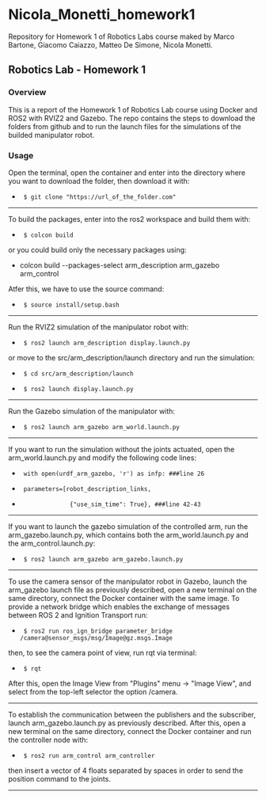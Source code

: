 # Nicola_Monetti_homework1
Repository for Homework 1 of Robotics Labs course maked by Marco Bartone, Giacomo Caiazzo, Matteo De Simone, Nicola Monetti.

## Robotics Lab - Homework 1

### Overview
This is a report of the Homework 1 of Robotics Lab course using Docker and ROS2 with RVIZ2 and Gazebo. The repo contains the steps to download the folders from github and to run the launch files for the simulations of the builded manipulator robot.

### Usage

Open the terminal, open the container and enter into the directory where you want to download the folder, then download it with:

-      $ git clone "https://url_of_the_folder.com"

-------------------------------

To build the packages, enter into the ros2 workspace and build them with:

-      $ colcon build

or you could build only the necessary packages using:

- colcon build --packages-select arm_description arm_gazebo arm_control

Atfer this, we have to use the source command:

-      $ source install/setup.bash

-------------------------------

Run the RVIZ2 simulation of the manipulator robot with:

-      $ ros2 launch arm_description display.launch.py

or move to the src/arm_description/launch directory and run the simulation:


-      $ cd src/arm_description/launch
-      $ ros2 launch display.launch.py

--------------------------------

Run the Gazebo simulation of the manipulator with:

-      $ ros2 launch arm_gazebo arm_world.launch.py

--------------------------------

If you want to run the simulation without the joints actuated, open the arm_world.launch.py and modify the following code lines:

-      with open(urdf_arm_gazebo, 'r') as infp: ###line 26

-      parameters=[robot_description_links,
-                   {"use_sim_time": True}, ###line 42-43

--------------------------------

If you want to launch the gazebo simulation of the controlled arm, run the arm_gazebo.launch.py, which contains both the arm_world.launch.py and the arm_control.launch.py:

-      $ ros2 launch arm_gazebo arm_gazebo.launch.py

--------------------------------


To use the camera sensor of the manipulator robot in Gazebo, launch the arm_gazebo launch file as previously described, open a new terminal on the same directory, connect the Docker container with the same image. To provide a network bridge which enables the exchange of messages between ROS 2 and Ignition Transport run:

-      $ ros2 run ros_ign_bridge parameter_bridge /camera@sensor_msgs/msg/Image@gz.msgs.Image 

then, to see the camera point of view, run rqt via terminal:

-      $ rqt

After this, open the Image View from "Plugins" menu -> "Image View", and select from the top-left selector the option /camera.

--------------------------------

To establish the communication between the publishers and the subscriber, launch arm_gazebo.launch.py as previously described. After this, open a new terminal on the same directory, connect the Docker container and run the controller node with:

-      $ ros2 run arm_control arm_controller

then insert a vector of 4 floats separated by spaces in order to send the position command to the joints.

--------------------------------


